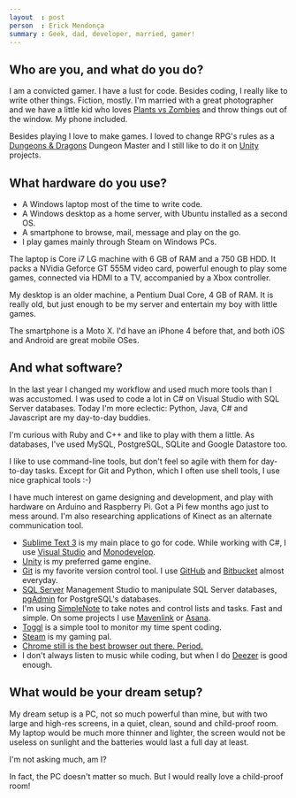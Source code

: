 ```yaml
---
layout  : post
person  : Erick Mendonça
summary : Geek, dad, developer, married, gamer!
---
```

## Who are you, and what do you do?

I am a convicted gamer. I have a lust for code. Besides coding, I really like to write other things. Fiction, mostly. I'm married with a great photographer and we have a little kid who loves [Plants vs Zombies](http://www.popcap.com/plants-vs-zombies-1) and throw things out of the window. My phone included.

Besides playing I love to make games. I loved to change RPG's rules as a [Dungeons & Dragons](http://www.wizards.com/dnd/) Dungeon Master and I still like to do it on [Unity](https://unity3d.com/pt) projects.

## What hardware do you use?

- A Windows laptop most of the time to write code.
- A Windows desktop as a home server, with Ubuntu installed as a second OS.
- A smartphone to browse, mail, message and play on the go.
- I play games mainly through Steam on Windows PCs.

The laptop is Core i7 LG machine with 6 GB of RAM and a 750 GB HDD. It packs a NVidia Geforce GT 555M video card, powerful enough to play some games, connected via HDMI to a TV, accompanied by a Xbox controller.

My desktop is an older machine, a Pentium Dual Core, 4 GB of RAM. It is really old, but just enough to be my server and entertain my boy with little games.

The smartphone is a Moto X. I'd have an iPhone 4 before that, and both iOS and Android are great mobile OSes.

## And what software?

In the last year I changed my workflow and used much more tools than I was accustomed. I was used to code a lot in C# on Visual Studio with SQL Server databases. Today I'm more eclectic: Python, Java, C# and Javascript are my day-to-day buddies.

I'm curious with Ruby and C++ and like to play with them a little. As databases, I've used MySQL, PostgreSQL, SQLite and Google Datastore too.

I like to use command-line tools, but don't feel so agile with them for day-to-day tasks. Except for Git and Python, which I often use shell tools, I use nice graphical tools :-)

I have much interest on game designing and development, and play with hardware on Arduino and Raspberry Pi. Got a Pi few months ago just to mess around. I'm also researching applications of Kinect as an alternate communication tool.

- [Sublime Text 3](http://sublimetext.com/3) is my main place to go for code. While working with C#, I use [Visual Studio](http://www.visualstudio.com/) and [Monodevelop](http://monodevelop.com/).
- [Unity](http://unity3d.com/) is my preferred game engine.
- [Git](http://git-scm.com/) is my favorite version control tool. I use [GitHub](http://github.com/) and [Bitbucket](http://bitbucket.com/) almost everyday.
- [SQL Server](https://www.microsoft.com/sqlserver/pt/br/default.aspx) Management Studio to manipulate SQL Server databases, [pgAdmin](http://www.pgadmin.org/) for PostgreSQL's databases.
- I'm using [SimpleNote](http://simple-note.appspot.com/) to take notes and control lists and tasks. Fast and simple. On some projects I use [Mavenlink](http://mavenlink.com) or [Asana](http://asana.com/).
- [Toggl](https://www.toggl.com/) is a simple tool to monitor my time spent coding.
- [Steam](http://store.steampowered.com/) is my gaming pal.
- [Chrome still is the best browser out there. Period.](http://b.erickmendonca.com.br/post/42979058814/my-setup-2013)
- I don't always listen to music while coding, but when I do [Deezer](http://deezer.com/) is good enough.

## What would be your dream setup?

My dream setup is a PC, not so much powerful than mine, but with two large and high-res screens, in a quiet, clean, sound and child-proof room. My laptop would be much more thinner and lighter, the screen would not be useless on sunlight and the batteries would last a full day at least. 

I'm not asking much, am I?

In fact, the PC doesn't matter so much. But I would really love a child-proof room!